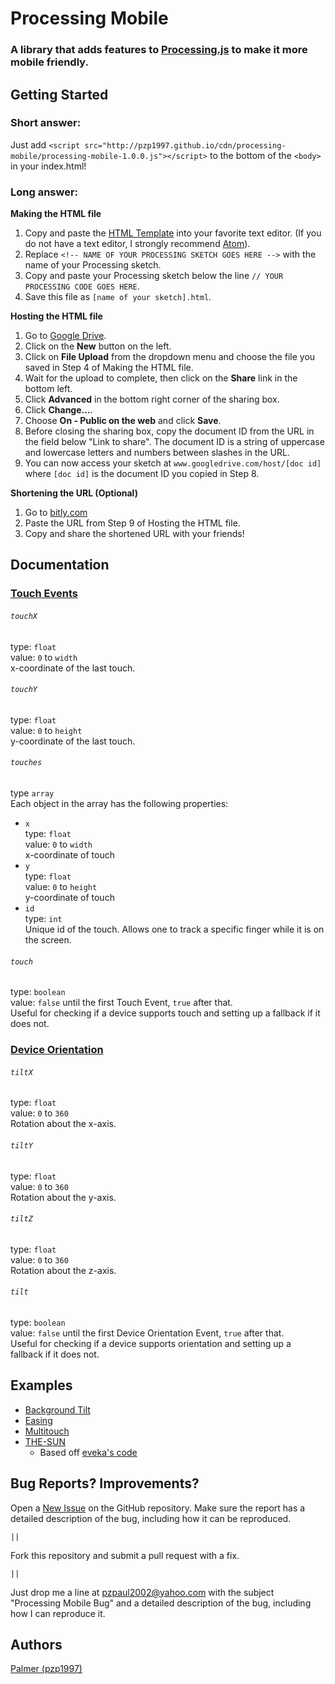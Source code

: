 # Processing Mobile
### A library that adds features to [Processing.js](http://processingjs.org) to make it more mobile friendly.


## Getting Started

### Short answer:
Just add ``<script src="http://pzp1997.github.io/cdn/processing-mobile/processing-mobile-1.0.0.js"></script>`` to the bottom of the ``<body>`` in your index.html!

### Long answer:
**Making the HTML file**
 1. Copy and paste the [HTML Template](https://gist.github.com/pzp1997/958e15fe7bf048de0b10) into your favorite text editor. (If you do not have a text editor, I strongly recommend [Atom](https://atom.io)).
 2. Replace ``<!-- NAME OF YOUR PROCESSING SKETCH GOES HERE -->`` with the name of your Processing sketch.
 3. Copy and paste your Processing sketch below the line ``// YOUR PROCESSING CODE GOES HERE``.
 4. Save this file as ``[name of your sketch].html``.

**Hosting the HTML file**
 1. Go to [Google Drive](https://drive.google.com).
 2. Click on the **New** button on the left.
 3. Click on **File Upload** from the dropdown menu and choose the file you saved in Step 4 of Making the HTML file.
 4. Wait for the upload to complete, then click on the **Share** link in the bottom left.
 5. Click **Advanced** in the bottom right corner of the sharing box.
 6. Click **Change...**.
 7. Choose **On - Public on the web** and click **Save**.
 8. Before closing the sharing box, copy the document ID from the URL in the field below "Link to share". The document ID is a string of uppercase and lowercase letters and numbers between slashes in the URL.
 9. You can now access your sketch at ``www.googledrive.com/host/[doc id]`` where ``[doc id]`` is the document ID you copied in Step 8.

**Shortening the URL (Optional)**
 1. Go to [bitly.com](https://bitly.com)
 2. Paste the URL from Step 9 of Hosting the HTML file.
 3. Copy and share the shortened URL with your friends!

## Documentation

### [Touch Events](https://developer.mozilla.org/en-US/docs/Web/API/Touch_events)

###### ``touchX``
type: ``float``<br>
value: ``0`` to ``width``<br>
x-coordinate of the last touch.

###### ``touchY``
type: ``float``<br>
value: ``0`` to ``height``<br>
y-coordinate of the last touch.

###### ``touches``
type ``array``<br>
Each object in the array has the following properties:<br>
 - ``x``<br>
    type: ``float``<br>
    value: ``0`` to ``width``<br>
    x-coordinate of touch<br>
 - ``y``<br>
    type: ``float``<br>
    value: ``0`` to ``height``<br>
    y-coordinate of touch<br>
 - ``id``<br>
    type: ``int``<br>
    Unique id of the touch. Allows one to track a specific finger while it is on the screen.

###### ``touch``
type: ``boolean``<br>
value: ``false`` until the first Touch Event, ``true`` after that.<br>
Useful for checking if a device supports touch and setting up a fallback if it does not.

### [Device Orientation](https://developer.mozilla.org/en-US/docs/Web/API/Detecting_device_orientation)

###### ``tiltX``
type: ``float``<br>
value: ``0`` to ``360``<br>
Rotation about the x-axis.

###### ``tiltY``
type: ``float``<br>
value: ``0`` to ``360``<br>
Rotation about the y-axis.

###### ``tiltZ``
type: ``float``<br>
value: ``0`` to ``360``<br>
Rotation about the z-axis.

###### ``tilt``
type: ``boolean``<br>
value: ``false`` until the first Device Orientation Event, ``true`` after that.<br>
Useful for checking if a device supports orientation and setting up a fallback if it does not.

## Examples
 - [Background Tilt](https://pzp1997.github.io/Processing-Mobile/examples/bg-tilt)
 - [Easing](https://pzp1997.github.io/Processing-Mobile/examples/easing)
 - [Multitouch](https://pzp1997.github.io/Processing-Mobile/examples/multitouch)
 - [THE-SUN](https://pzp1997.github.io/Processing-Mobile/examples/)
   - Based off [eveka's code](https://github.com/eveka/the-sun)

## Bug Reports? Improvements?

Open a [New Issue](https://github.com/pzp1997/ProcessingJS-Touch/issues/new) on the GitHub repository. Make sure the report has a detailed description of the bug, including how it can be reproduced.

``||``

Fork this repository and submit a pull request with a fix.

``||``

Just drop me a line at [pzpaul2002@yahoo.com](mailto:pzpaul2002@yahoo.com?subject=Processing%20Mobile%20Bug) with the subject "Processing Mobile Bug" and a detailed description of the bug, including how I can reproduce it.


## Authors
[Palmer (pzp1997)](https://github.com/pzp1997)
